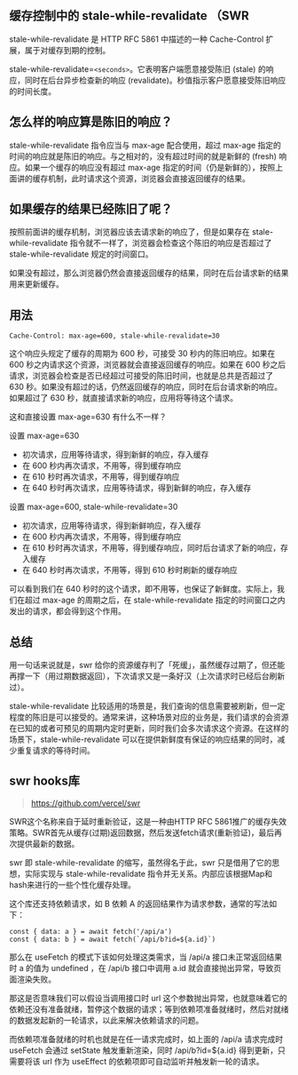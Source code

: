 ## 缓存控制中的 stale-while-revalidate （SWR

stale-while-revalidate 是 HTTP RFC 5861 中描述的一种 Cache-Control 扩展，属于对缓存到期的控制。

stale-while-revalidate=`<seconds>`。它表明客户端愿意接受陈旧 (stale) 的响应，同时在后台异步检查新的响应 (revalidate)。秒值指示客户愿意接受陈旧响应的时间长度。

## 怎么样的响应算是陈旧的响应？

stale-while-revalidate 指令应当与 max-age 配合使用，超过 max-age 指定的时间的响应就是陈旧的响应。与之相对的，没有超过时间的就是新鲜的 (fresh) 响应。如果一个缓存的响应没有超过 max-age 指定的时间（仍是新鲜的），按照上面讲的缓存机制，此时请求这个资源，浏览器会直接返回缓存的结果。


## 如果缓存的结果已经陈旧了呢？

按照前面讲的缓存机制，浏览器应该去请求新的响应了，但是如果存在 stale-while-revalidate 指令就不一样了，浏览器会检查这个陈旧的响应是否超过了 stale-while-revalidate 规定的时间窗口。

如果没有超过，那么浏览器仍然会直接返回缓存的结果，同时在后台请求新的结果用来更新缓存。

## 用法

```
Cache-Control: max-age=600, stale-while-revalidate=30
```

这个响应头规定了缓存的周期为 600 秒，可接受 30 秒内的陈旧响应。如果在 600 秒之内请求这个资源，浏览器就会直接返回缓存的响应。如果在 600 秒之后请求，浏览器会检查是否已经超过可接受的陈旧时间，也就是总共是否超过了 630 秒。如果没有超过的话，仍然返回缓存的响应，同时在后台请求新的响应。如果超过了 630 秒，就直接请求新的响应，应用将等待这个请求。

这和直接设置 max-age=630 有什么不一样？


设置 max-age=630

- 初次请求，应用等待请求，得到新鲜的响应，存入缓存
- 在 600 秒内再次请求，不用等，得到缓存响应
- 在 610 秒时再次请求，不用等，得到缓存响应
- 在 640 秒时再次请求，应用等待请求，得到新鲜的响应，存入缓存

设置 max-age=600, stale-while-revalidate=30

- 初次请求，应用等待请求，得到新鲜响应，存入缓存
- 在 600 秒内再次请求，不用等，得到缓存响应
- 在 610 秒时再次请求，不用等，得到缓存响应，同时后台请求了新的响应，存入缓存
- 在 640 秒时再次请求，不用等，得到 610 秒时刷新的缓存响应

可以看到我们在 640 秒时的这个请求，即不用等，也保证了新鲜度。实际上，我们在超过 max-age 的周期之后，在 stale-while-revalidate 指定的时间窗口之内发出的请求，都会得到这个作用。

## 总结

用一句话来说就是，swr 给你的资源缓存判了「死缓」，虽然缓存过期了，但还能再撑一下（用过期数据返回），下次请求又是一条好汉（上次请求时已经后台刷新过）。

stale-while-revalidate 比较适用的场景是，我们查询的信息需要被刷新，但一定程度的陈旧是可以接受的。通常来讲，这种场景对应的业务是，我们请求的会资源在已知的或者可预见的周期内定时更新，同时我们会多次请求这个资源。在这样的场景下，stale-while-revalidate 可以在提供新鲜度有保证的响应结果的同时，减少重复请求的等待时间。

## swr hooks库
>https://github.com/vercel/swr

SWR这个名称来自于延时重新验证，这是一种由HTTP RFC 5861推广的缓存失效策略。SWR首先从缓存(过期)返回数据，然后发送fetch请求(重新验证)，最后再次提供最新的数据。

swr 即 stale-while-revalidate 的缩写，虽然得名于此，swr 只是借用了它的思想，实际实现与 stale-while-revalidate 指令并无关系。内部应该根据Map和hash来进行的一些个性化缓存处理。

这个库还支持依赖请求，如 B 依赖 A 的返回结果作为请求参数，通常的写法如下：

```
const { data: a } = await fetch('/api/a')
const { data: b } = await fetch(`/api/b?id=${a.id}`)
```
那么在 useFetch 的模式下该如何处理这类需求，当 /api/a 接口未正常返回结果时 a 的值为 undefined ，在 /api/b 接口中调用 a.id 就会直接抛出异常，导致页面渲染失败。

那这是否意味我们可以假设当调用接口时 url 这个参数抛出异常，也就意味着它的依赖还没有准备就绪，暂停这个数据的请求；等到依赖项准备就绪时，然后对就绪的数据发起新的一轮请求，以此来解决依赖请求的问题。

而依赖项准备就绪的时机也就是在任一请求完成时，如上面的 /api/a 请求完成时 useFetch 会通过 setState 触发重新渲染，同时 /api/b?id=${a.id} 得到更新，只需要将该 url 作为 useEffect 的依赖项即可自动监听并触发新一轮的请求。